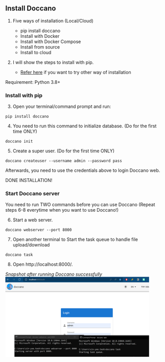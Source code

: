 ## Install Doccano
1. Five ways of installation (Local/Cloud)
    - pip install doccano
    - Install with Docker
    - Install with Docker Compose
    - Install from source
    - Install to cloud

2. I will show the steps to install with pip.
    - [Refer here](https://doccano.github.io/doccano/install-and-upgrade-doccano/) if you want to try other way of installation

Requirement: Python 3.8+

### Install with pip
3. Open your terminal/command prompt and run: 
```
pip install doccano
```
4. You need to run this command to initialize database. (Do for the first time ONLY)
```
doccano init
```
5. Create a super user. (Do for the first time ONLY)
```
doccano createuser --username admin --password pass
```
Afterwards, you need to use the credentials above to login Doccano web.

DONE INSTALLATION!

### Start Doccano server 
You need to run TWO commands before you can use Doccano (Repeat steps 6-8 everytime when you want to use Doccano!)

6. Start a web server.
```
doccano webserver --port 8000
```
7. Open another terminal to Start the task queue to handle file upload/download
```
doccano task
```
8. Open http://localhost:8000/.

_Snapshot after running Doccano successfully_ <br>
<img src="images/logindoccano.png" width="450" height="250">
